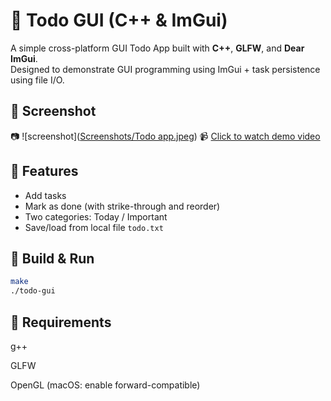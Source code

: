# 📝 Todo GUI (C++ & ImGui)

A simple cross-platform GUI Todo App built with **C++**, **GLFW**, and **Dear ImGui**.  
Designed to demonstrate GUI programming using ImGui + task persistence using file I/O.

## 📸 Screenshot

📷 ![screenshot]([Screenshots/Todo app.jpeg](https://github.com/alireza-taheriF/cpp-todo-gui/blob/main/Screenshots/Todo%20app.jpeg))
📹 [Click to watch demo video](Screenshots/Todo%20app%20-%20HD%201080p.mp4)


## 🎯 Features

- Add tasks
- Mark as done (with strike-through and reorder)
- Two categories: Today / Important
- Save/load from local file `todo.txt`

## 🚀 Build & Run

```bash
make
./todo-gui
```

## 🔧 Requirements
g++

GLFW

OpenGL (macOS: enable forward-compatible)

